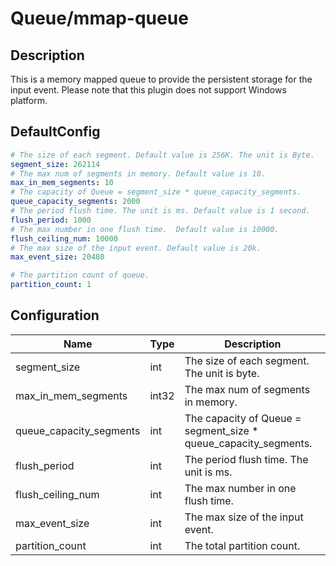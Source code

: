 # Queue/mmap-queue
## Description
This is a memory mapped queue to provide the persistent storage for the input event. Please note that this plugin does not support Windows platform.
## DefaultConfig
```yaml
# The size of each segment. Default value is 256K. The unit is Byte.
segment_size: 262114
# The max num of segments in memory. Default value is 10.
max_in_mem_segments: 10
# The capacity of Queue = segment_size * queue_capacity_segments.
queue_capacity_segments: 2000
# The period flush time. The unit is ms. Default value is 1 second.
flush_period: 1000
# The max number in one flush time.  Default value is 10000.
flush_ceiling_num: 10000
# The max size of the input event. Default value is 20k.
max_event_size: 20480

# The partition count of queue.
partition_count: 1
```
## Configuration
|Name|Type|Description|
|----|----|-----------|
| segment_size | int | The size of each segment. The unit is byte. |
| max_in_mem_segments | int32 | The max num of segments in memory. |
| queue_capacity_segments | int | The capacity of Queue = segment_size * queue_capacity_segments. |
| flush_period | int | The period flush time. The unit is ms. |
| flush_ceiling_num | int | The max number in one flush time. |
| max_event_size | int | The max size of the input event. |
| partition_count | int | The total partition count. |

